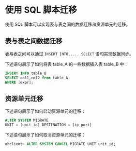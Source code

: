 使用 SQL 脚本迁移
================================

使用 SQL 脚本可以实现表与表之间的数据迁移和资源单元的迁移。

表与表之间数据迁移
------------------------------

表与表之间可以通过 `INSERT INTO......SELECT` 语句实现数据同步。

下述语句展示了如何将表 table_A 的一些数据插入表 table_B 中：

```sql
INSERT INTO table_B
SELECT col1,col2 from table_A
WHERE [expr];
```

资源单元迁移
---------------------------

下述语句展示了如何启动资源单元的迁移：

```sql
ALTER SYSTEM MIGRATE
UNIT = [unit_id] DESTINATION = [ip_port]
```

下述语句展示了如何取消资源单元的迁移：

```sql
obclient> ALTER SYSTEM CANCEL MIGRATE UNIT unit_id;
```
